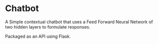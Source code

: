 # Chatbot

A Simple contextual chatbot that uses a Feed Forward Neural Network of two hidden layers to formulate responses.

Packaged as an API using Flask.

